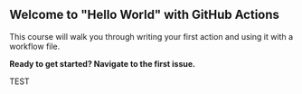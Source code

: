 ## Welcome to "Hello World" with GitHub Actions

This course will walk you through writing your first action and using it with a workflow file. 

**Ready to get started? Navigate to the first issue.**

TEST
